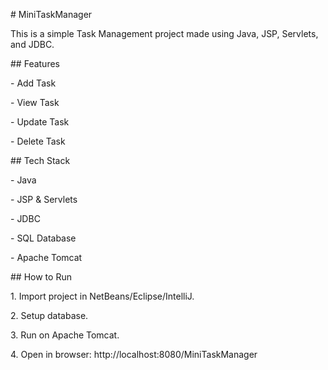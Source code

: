 \# MiniTaskManager



This is a simple Task Management project made using Java, JSP, Servlets, and JDBC.



\## Features

\- Add Task

\- View Task

\- Update Task

\- Delete Task



\## Tech Stack

\- Java

\- JSP \& Servlets

\- JDBC

\- SQL Database

\- Apache Tomcat



\## How to Run

1\. Import project in NetBeans/Eclipse/IntelliJ.

2\. Setup database.

3\. Run on Apache Tomcat.

4\. Open in browser: http://localhost:8080/MiniTaskManager



